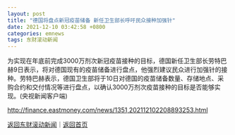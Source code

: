 ```yaml
---
layout: post
title: "德国将盘点新冠疫苗储备 新任卫生部长呼吁民众接种加强针"
date: 2021-12-10 03:42:58 +0800
categories: emnews
tags: 东财滚动新闻
---
```


为实现在年底前完成3000万剂次新冠疫苗接种的目标，德国新任卫生部长劳特巴赫9日表示，将对德国现有的疫苗储备进行盘点，他强烈建议民众进行加强针的接种。劳特巴赫表示，德国卫生部将于10日对德国的疫苗储备数量、存储地点、采购合约和交付情况等进行盘点，以确认3000万剂次疫苗接种的目标是否能够实现。(央视新闻客户端)

<http://finance.eastmoney.com/news/1351,202112102208893253.html>

[返回东财滚动新闻](//finews.withounder.com/emnews/)｜[返回首页](//finews.withounder.com/)